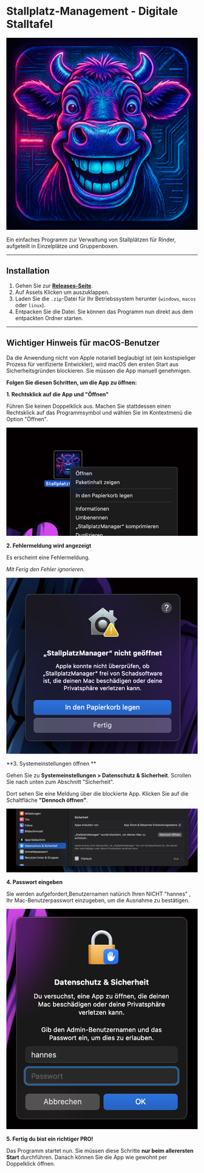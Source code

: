 # Stallplatz-Management - Digitale Stalltafel

![Stallplatz-Management Logo](assets/logo.png)

Ein einfaches Programm zur Verwaltung von Stallplätzen für Rinder, aufgeteilt in Einzelplätze und Gruppenboxen.

---

## Installation

1.  Gehen Sie zur [**Releases-Seite**](https://github.com/hannesfox/Stallplatz-Management/releases).
2.  Auf Assets Klicken um auszuklappen.
3.  Laden Sie die `.zip`-Datei für Ihr Betriebssystem herunter (`windows`, `macos` oder `linux`).
4.  Entpacken Sie die Datei. Sie können das Programm nun direkt aus dem entpackten Ordner starten.

---

## Wichtiger Hinweis für macOS-Benutzer

Da die Anwendung nicht von Apple notariell beglaubigt ist (ein kostspieliger Prozess für verifizierte Entwickler), wird macOS den ersten Start aus Sicherheitsgründen blockieren. Sie müssen die App manuell genehmigen.

**Folgen Sie diesen Schritten, um die App zu öffnen:**

**1. Rechtsklick auf die App und "Öffnen"**

Führen Sie keinen Doppelklick aus. Machen Sie stattdessen einen Rechtsklick auf das Programmsymbol und wählen Sie im Kontextmenü die Option "Öffnen".

![Rechtsklick auf die App und "Öffnen" wählen](assets/macos_step_1.png)

**2. Fehlermeldung wird angezeigt**

Es erscheint eine Fehlermeldung.

*Mit Ferig den Fehler ignorieren.*

![Dialogfenster, in dem das Öffnen bestätigt wird](assets/macos_step_2.png)

**3. Systemeinstellungen öffnen **

Gehen Sie zu **Systemeinstellungen > Datenschutz & Sicherheit**. Scrollen Sie nach unten zum Abschnitt "Sicherheit".

Dort sehen Sie eine Meldung über die blockierte App. Klicken Sie auf die Schaltfläche **"Dennoch öffnen"**.

![In den Systemeinstellungen "Dennoch öffnen" klicken](assets/macos_step_3.png)

**4. Passwort eingeben**

Sie werden aufgefordert,Benutzernamen natürich Ihren NICHT "hannes" , Ihr Mac-Benutzerpasswort einzugeben, um die Ausnahme zu bestätigen.

![macOS Benutzerpasswort eingeben](assets/macos_step_5.png)

**5. Fertig du bist ein richtiger PRO!**

Das Programm startet nun. Sie müssen diese Schritte **nur beim allerersten Start** durchführen. Danach können Sie die App wie gewohnt per Doppelklick öffnen.